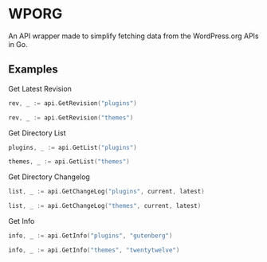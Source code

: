 # WPORG

An API wrapper made to simplify fetching data from the WordPress.org APIs in Go.

## Examples

Get Latest Revision
```go
rev, _ := api.GetRevision("plugins")

rev, _ := api.GetRevision("themes")
```

Get Directory List
```go
plugins, _ := api.GetList("plugins")

themes, _ := api.GetList("themes")
```

Get Directory Changelog
```go
list, _ := api.GetChangeLog("plugins", current, latest)

list, _ := api.GetChangeLog("themes", current, latest)
```

Get Info
```go
info, _ := api.GetInfo("plugins", "gutenberg")

info, _ := api.GetInfo("themes", "twentytwelve")
```